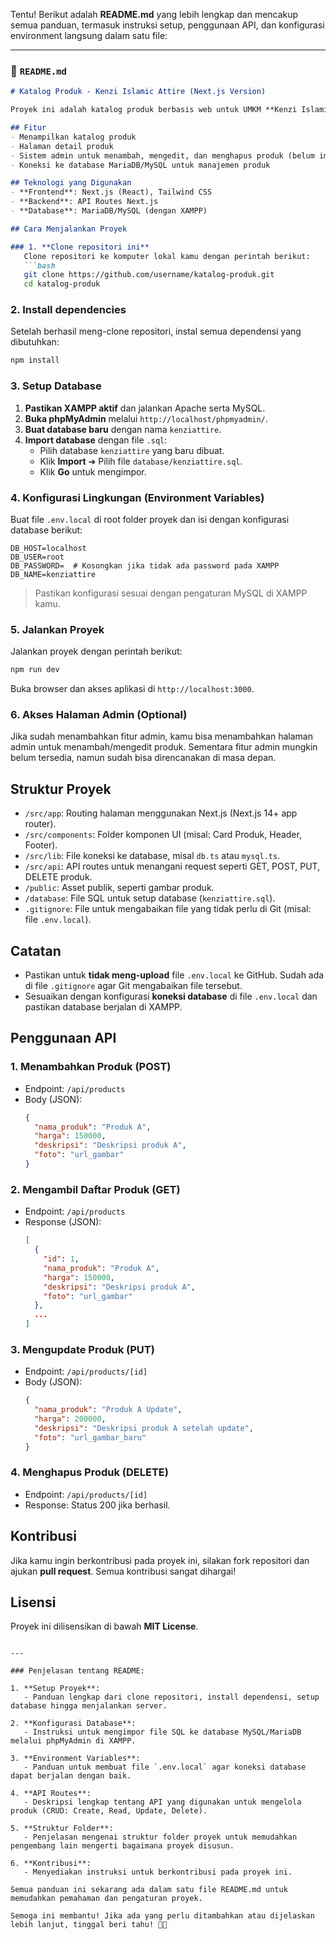 Tentu! Berikut adalah **README.md** yang lebih lengkap dan mencakup semua panduan, termasuk instruksi setup, penggunaan API, dan konfigurasi environment langsung dalam satu file:

---

### 📄 `README.md`

```markdown
# Katalog Produk - Kenzi Islamic Attire (Next.js Version)

Proyek ini adalah katalog produk berbasis web untuk UMKM **Kenzi Islamic Attire** menggunakan **Next.js** dan **MariaDB/MySQL**.

## Fitur
- Menampilkan katalog produk
- Halaman detail produk
- Sistem admin untuk menambah, mengedit, dan menghapus produk (belum implementasi, tapi bisa ditambahkan)
- Koneksi ke database MariaDB/MySQL untuk manajemen produk

## Teknologi yang Digunakan
- **Frontend**: Next.js (React), Tailwind CSS
- **Backend**: API Routes Next.js
- **Database**: MariaDB/MySQL (dengan XAMPP)

## Cara Menjalankan Proyek

### 1. **Clone repositori ini**
   Clone repositori ke komputer lokal kamu dengan perintah berikut:
   ```bash
   git clone https://github.com/username/katalog-produk.git
   cd katalog-produk
   ```

### 2. **Install dependencies**
   Setelah berhasil meng-clone repositori, instal semua dependensi yang dibutuhkan:
   ```bash
   npm install
   ```

### 3. **Setup Database**
   1. **Pastikan XAMPP aktif** dan jalankan Apache serta MySQL.
   2. **Buka phpMyAdmin** melalui `http://localhost/phpmyadmin/`.
   3. **Buat database baru** dengan nama `kenziattire`.
   4. **Import database** dengan file `.sql`:
      - Pilih database `kenziattire` yang baru dibuat.
      - Klik **Import** ➔ Pilih file `database/kenziattire.sql`.
      - Klik **Go** untuk mengimpor.

### 4. **Konfigurasi Lingkungan (Environment Variables)**
   Buat file `.env.local` di root folder proyek dan isi dengan konfigurasi database berikut:
   ```env
   DB_HOST=localhost
   DB_USER=root
   DB_PASSWORD=  # Kosongkan jika tidak ada password pada XAMPP
   DB_NAME=kenziattire
   ```

   > Pastikan konfigurasi sesuai dengan pengaturan MySQL di XAMPP kamu.

### 5. **Jalankan Proyek**
   Jalankan proyek dengan perintah berikut:
   ```bash
   npm run dev
   ```
   Buka browser dan akses aplikasi di `http://localhost:3000`.

### 6. **Akses Halaman Admin (Optional)**
   Jika sudah menambahkan fitur admin, kamu bisa menambahkan halaman admin untuk menambah/mengedit produk. Sementara fitur admin mungkin belum tersedia, namun sudah bisa direncanakan di masa depan.

## Struktur Proyek

- `/src/app`: Routing halaman menggunakan Next.js (Next.js 14+ app router).
- `/src/components`: Folder komponen UI (misal: Card Produk, Header, Footer).
- `/src/lib`: File koneksi ke database, misal `db.ts` atau `mysql.ts`.
- `/src/api`: API routes untuk menangani request seperti GET, POST, PUT, DELETE produk.
- `/public`: Asset publik, seperti gambar produk.
- `/database`: File SQL untuk setup database (`kenziattire.sql`).
- `.gitignore`: File untuk mengabaikan file yang tidak perlu di Git (misal: file `.env.local`).

## Catatan

- Pastikan untuk **tidak meng-upload** file `.env.local` ke GitHub. Sudah ada di file `.gitignore` agar Git mengabaikan file tersebut.
- Sesuaikan dengan konfigurasi **koneksi database** di file `.env.local` dan pastikan database berjalan di XAMPP.

## Penggunaan API

### 1. **Menambahkan Produk** (POST)
   - Endpoint: `/api/products`
   - Body (JSON):
     ```json
     {
       "nama_produk": "Produk A",
       "harga": 150000,
       "deskripsi": "Deskripsi produk A",
       "foto": "url_gambar"
     }
     ```

### 2. **Mengambil Daftar Produk** (GET)
   - Endpoint: `/api/products`
   - Response (JSON):
     ```json
     [
       {
         "id": 1,
         "nama_produk": "Produk A",
         "harga": 150000,
         "deskripsi": "Deskripsi produk A",
         "foto": "url_gambar"
       },
       ...
     ]
     ```

### 3. **Mengupdate Produk** (PUT)
   - Endpoint: `/api/products/[id]`
   - Body (JSON):
     ```json
     {
       "nama_produk": "Produk A Update",
       "harga": 200000,
       "deskripsi": "Deskripsi produk A setelah update",
       "foto": "url_gambar_baru"
     }
     ```

### 4. **Menghapus Produk** (DELETE)
   - Endpoint: `/api/products/[id]`
   - Response: Status 200 jika berhasil.

## Kontribusi

Jika kamu ingin berkontribusi pada proyek ini, silakan fork repositori dan ajukan **pull request**. Semua kontribusi sangat dihargai!

## Lisensi

Proyek ini dilisensikan di bawah **MIT License**.

```

---

### Penjelasan tentang README:

1. **Setup Proyek**:
   - Panduan lengkap dari clone repositori, install dependensi, setup database hingga menjalankan server.
   
2. **Konfigurasi Database**:
   - Instruksi untuk mengimpor file SQL ke database MySQL/MariaDB melalui phpMyAdmin di XAMPP.
   
3. **Environment Variables**:
   - Panduan untuk membuat file `.env.local` agar koneksi database dapat berjalan dengan baik.

4. **API Routes**:
   - Deskripsi lengkap tentang API yang digunakan untuk mengelola produk (CRUD: Create, Read, Update, Delete).

5. **Struktur Folder**:
   - Penjelasan mengenai struktur folder proyek untuk memudahkan pengembang lain mengerti bagaimana proyek disusun.

6. **Kontribusi**:
   - Menyediakan instruksi untuk berkontribusi pada proyek ini.

Semua panduan ini sekarang ada dalam satu file README.md untuk memudahkan pemahaman dan pengaturan proyek.

Semoga ini membantu! Jika ada yang perlu ditambahkan atau dijelaskan lebih lanjut, tinggal beri tahu! 🙌🚀
